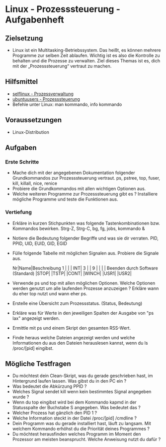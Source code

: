 # Linux - Prozesssteuerung - Aufgabenheft

## Zielsetzung

* Linux ist ein Multitasking-Betriebssystem. Das heißt, es können mehrere Programme zur selben Zeit ablaufen. Wichtig ist es also die Kontrolle zu behalten und die Prozesse zu verwalten. Ziel dieses Themas ist es, dich mit der „Prozesssteuerung“ vertraut zu machen.


## Hilfsmittel

* [selflinux - Prozessverwaltung](http://www.selflinux.org/selflinux/html/prozessverwaltung.html)
* [ubuntuusers - Prozesssteuerung](https://wiki.ubuntuusers.de/Shell/Prozesssteuerung/)
* Befehle unter Linux: man kommando, info kommando


## Voraussetzungen

* Linux-Distribution


## Aufgaben

### Erste Schritte

* Mache dich mit der angegebenen Dokumentation folgender Grundkommandos zur Prozesssteuerung vertraut. ps, pstree, top, fuser, kill, killall, nice, renice
* Probiere die Grundkommandos mit allen wichtigen Optionen aus.
* Welche weiteren Programme zur Prozesssteuerung gibt es ? Installiere mögliche Programme und teste die Funktionen aus.


### Vertiefung

* Erkläre in kurzen Stichpunkten was folgende Tastenkombinationen bzw. Kommandos bewirken. Strg-Z, Strg-C, bg, fg, jobs, kommando &
* Notiere die Bedeutung folgender Begriffe und was sie dir verraten. PID, PPID, UID, EUID, GID, EGID
* Fülle folgende Tabelle mit möglichen Signalen aus. Probiere die Signale aus.
    
     Nr|Name|Beschreibung
     1 |    |
       | INT| 
     3 |    |
     9 |    |
       |    | Beenden durch Software (Standard)
       |STOP|
       |TSTP|
       |CONT|
       |WINCH|
       |USR1|
       |USR2|
 
* Verwende ps und top mit allen möglichen Optionen. Welche Optionen werden genutzt um alle laufenden Prozesse anzuzeigen ? Erkläre wann du eher top nutzt und wann eher ps.
* Erstelle eine Übersicht zum Prozessstatus. (Status, Bedeutung)
* Erkläre was für Werte in den jeweiligen Spalten der Ausgabe von "ps lax" angezeigt werden.
* Ermittle mit ps und einem Skript den gesamten RSS-Wert.
* Finde heraus welche Dateien angezeigt werden und welche Informationen du aus den Dateien herauslesen kannst, wenn du ls /proc/[pid] eingibst.


## Mögliche Testfragen

* Du möchtest dein Clean-Skript, was du gerade geschrieben hast, im Hintergrund laufen lassen. Was gibst du in den PC ein ?
* Was bedeutet die Abkürzung PPID ?
* Welches Signal sendet kill wenn kein bestimmtes Signal angegeben wurde ?
* Wenn du top eingibst wird bei dem Kommando kapmd in der Statusspalte der Buchstabe S angegeben. Was bedeutet das ?
* Welcher Prozess hat gänzlich den PID 1 ?
* Welche Information steckt in der Datei /proc/[pid] /cmdline ?
* Dein Programm was du gerade installiert hast, läuft zu langsam. Mit welchem Kommando erhöhst du die Priorität deines Programmes ?
* Du möchtest herausfinden welches Programm im Moment den Prozessor am meisten beansprucht. Welche Anweisung nutzt du dafür ?

